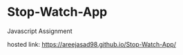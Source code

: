 # Stop-Watch-App
Javascript Assignment


hosted link: https://areejasad98.github.io/Stop-Watch-App/
